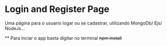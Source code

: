 # Login and Register Page
 Uma página para o usuario logar ou se cadastrar, utilizando MongoDb/ Ejs/ NodeJs... 

** Para inciar o app basta digitar no terminal ~~npm install~~

